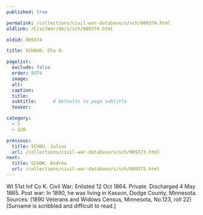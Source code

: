 ```yaml
---
published: true

permalink: /collections/civil-war-database/s/sch/009374.html
oldlink: /CivilWar/db/s/sch/009374.html

oldid: 009374

title: SCHOUD, Ole O.

pagelist:
  exclude: false
  order: 9374
  image: 
  alt:
  caption:
  title:
  subtitle:      # Defaults to page subtitle
  teaser:

category: 
  - S 
  - SCH

previous:
  title: SCHOU, Julius
  url: /collections/civil-war-database/s/sch/009373.html  
next:
  title: SCHOW, Andrew
  url: /collections/civil-war-database/s/sch/009375.html   
---
```

WI 51st Inf Co K. Civil War: Enlisted 12 Oct 1864. Private. Discharged 4 May 1865. Post war: In 1890, he was living in Kasson, Dodge County, Minnesota. Sources: (1890 Veterans and Widows Census, Minnesota, No.123, roll 22) [Surname is scribbled and difficult to read.]